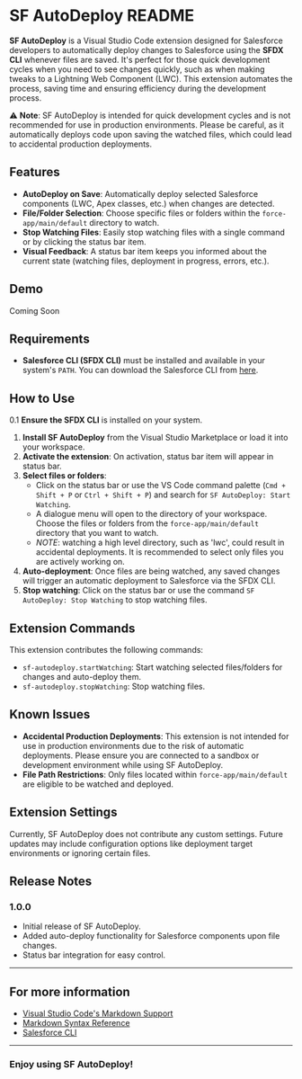 # SF AutoDeploy README

**SF AutoDeploy** is a Visual Studio Code extension designed for Salesforce developers to automatically deploy changes to Salesforce using the **SFDX CLI** whenever files are saved. It's perfect for those quick development cycles when you need to see changes quickly, such as when making tweaks to a Lightning Web Component (LWC). This extension automates the process, saving time and ensuring efficiency during the development process.

⚠️ **Note**: SF AutoDeploy is intended for quick development cycles and is not recommended for use in production environments. Please be careful, as it automatically deploys code upon saving the watched files, which could lead to accidental production deployments.

## Features

- **AutoDeploy on Save**: Automatically deploy selected Salesforce components (LWC, Apex classes, etc.) when changes are detected.
- **File/Folder Selection**: Choose specific files or folders within the `force-app/main/default` directory to watch.
- **Stop Watching Files**: Easily stop watching files with a single command or by clicking the status bar item.
- **Visual Feedback**: A status bar item keeps you informed about the current state (watching files, deployment in progress, errors, etc.).

## Demo

Coming Soon

## Requirements

- **Salesforce CLI (SFDX CLI)** must be installed and available in your system's `PATH`. You can download the Salesforce CLI from [here](https://developer.salesforce.com/tools/sfdxcli).

## How to Use

0.1 **Ensure the SFDX CLI** is installed on your system.

1. **Install SF AutoDeploy** from the Visual Studio Marketplace or load it into your workspace.
2. **Activate the extension**: On activation, status bar item will appear in status bar.
3. **Select files or folders**:
   - Click on the status bar or use the VS Code command palette (`Cmd + Shift + P` or `Ctrl + Shift + P`) and search for `SF AutoDeploy: Start Watching`.
   - A dialogue menu will open to the directory of your workspace. Choose the files or folders from the `force-app/main/default` directory that you want to watch.
   - _NOTE_: watching a high level directory, such as 'lwc', could result in accidental deployments. It is recommended to select only files you are actively working on.
4. **Auto-deployment**: Once files are being watched, any saved changes will trigger an automatic deployment to Salesforce via the SFDX CLI.
5. **Stop watching**: Click on the status bar or use the command `SF AutoDeploy: Stop Watching` to stop watching files.

## Extension Commands

This extension contributes the following commands:

- `sf-autodeploy.startWatching`: Start watching selected files/folders for changes and auto-deploy them.
- `sf-autodeploy.stopWatching`: Stop watching files.

## Known Issues

- **Accidental Production Deployments**: This extension is not intended for use in production environments due to the risk of automatic deployments. Please ensure you are connected to a sandbox or development environment while using SF AutoDeploy.
- **File Path Restrictions**: Only files located within `force-app/main/default` are eligible to be watched and deployed.

## Extension Settings

Currently, SF AutoDeploy does not contribute any custom settings. Future updates may include configuration options like deployment target environments or ignoring certain files.

## Release Notes

### 1.0.0

- Initial release of SF AutoDeploy.
- Added auto-deploy functionality for Salesforce components upon file changes.
- Status bar integration for easy control.

---

## For more information

- [Visual Studio Code's Markdown Support](http://code.visualstudio.com/docs/languages/markdown)
- [Markdown Syntax Reference](https://help.github.com/articles/markdown-basics/)
- [Salesforce CLI](https://developer.salesforce.com/tools/sfdxcli)

---

### Enjoy using SF AutoDeploy!
